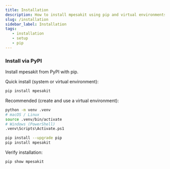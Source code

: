 ```yaml
---
title: Installation
description: How to install mpesakit using pip and virtual environments.
slug: /installation
sidebar_label: Installation
tags:
   - installation
   - setup
   - pip
---
```


### Install via PyPI

Install mpesakit from PyPI with pip.

Quick install (system or virtual environment):

```bash
pip install mpesakit
```

Recommended (create and use a virtual environment):

```bash
python -m venv .venv
# macOS / Linux
source .venv/bin/activate
# Windows (PowerShell)
.venv\Scripts\Activate.ps1

pip install --upgrade pip
pip install mpesakit
```

Verify installation:

```bash
pip show mpesakit
```
